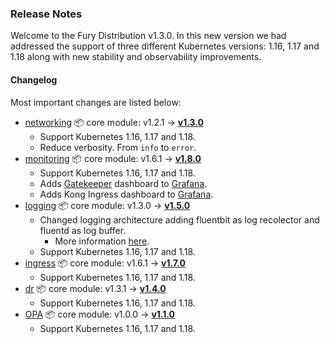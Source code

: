 ### Release Notes

Welcome to the Fury Distribution v1.3.0. In this new version we had addressed the support of three different Kubernetes
versions: 1.16, 1.17 and 1.18 along with new stability and observability improvements.

#### Changelog

Most important changes are listed below:

- [networking](https://github.com/sighupio/fury-kubernetes-networking) 📦 core module: v1.2.1 -> [**v1.3.0**](https://github.com/sighupio/fury-kubernetes-networking/tree/v1.3.0)
  - Support Kubernetes 1.16, 1.17 and 1.18.
  - Reduce verbosity. From `info` to `error`.
- [monitoring](https://github.com/sighupio/fury-kubernetes-monitoring) 📦 core module: v1.6.1 -> [**v1.8.0**](https://github.com/sighupio/fury-kubernetes-monitoring/tree/v1.8.0)
  - Support Kubernetes 1.16, 1.17 and 1.18.
  - Adds [Gatekeeper] dashboard to [Grafana].
  - Adds Kong Ingress dashboard to [Grafana].
- [logging](https://github.com/sighupio/fury-kubernetes-logging) 📦 core module: v1.3.0 -> [**v1.5.0**](https://github.com/sighupio/fury-kubernetes-logging/tree/v1.5.0)
  - Changed logging architecture adding fluentbit as log recolector and fluentd as log buffer.
    - More information [here](https://github.com/sighupio/fury-kubernetes-logging/blob/master/docs/releases/v1.4.0.md).
  - Support Kubernetes 1.16, 1.17 and 1.18.
- [ingress](https://github.com/sighupio/fury-kubernetes-ingress) 📦 core module: v1.6.1 -> [**v1.7.0**](https://github.com/sighupio/fury-kubernetes-ingress/tree/v1.7.0)
  - Support Kubernetes 1.16, 1.17 and 1.18.
- [dr](https://github.com/sighupio/fury-kubernetes-dr) 📦 core module: v1.3.1 -> [**v1.4.0**](https://github.com/sighupio/fury-kubernetes-dr/tree/v1.4.0)
  - Support Kubernetes 1.16, 1.17 and 1.18.
- [OPA](https://github.com/sighupio/fury-kubernetes-opa) 📦 core module: v1.0.0 -> [**v1.1.0**](https://github.com/sighupio/fury-kubernetes-opa/tree/v1.1.0)
  - Support Kubernetes 1.16, 1.17 and 1.18.

[fluentd]: https://github.com/fluent/fluentd/releases/tag/v1.10.2
[curator]: https://github.com/elastic/curator/releases/tag/v5.8.1
[kibana]: https://github.com/elastic/kibana/releases/tag/v6.8.6
[elasticsearch]: https://github.com/elastic/elasticsearch/releases/tag/v6.8.6
[Cerebro]: https://github.com/lmenezes/cerebro/releases/tag/v0.8.5
[Velero]: https://velero.io/
[cert-manager]: https://github.com/jetstack/cert-manager
[forecastle]: https://github.com/stakater/Forecastle
[nginx]: https://github.com/kubernetes/ingress-nginx
[metrics-server]: https://github.com/kubernetes/kubernetes/tree/master/cluster/addons/metrics-server
[node-exporter]: https://github.com/prometheus/node_exporter
[kube-state-metrics]: https://github.com/kubernetes/kube-state-metrics
[Grafana]: https://grafana.com/
[Alertmanager]: https://github.com/prometheus/alertmanager
[Prometheus]: https://prometheus.io/
[Prometheus Operator]: https://github.com/coreos/prometheus-operator
[calico]: https://www.projectcalico.org/
[Gatekeeper]: https://github.com/open-policy-agent/gatekeeper
